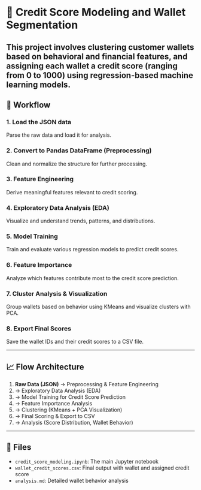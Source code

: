 # 🧠 Credit Score Modeling and Wallet Segmentation

This project involves clustering customer wallets based on behavioral and financial features, and assigning each wallet a credit score (ranging from 0 to 1000) using regression-based machine learning models.
---
## 🚀 Workflow

### 1. Load the JSON data  
Parse the raw data and load it for analysis.

### 2. Convert to Pandas DataFrame (Preprocessing)  
Clean and normalize the structure for further processing.

### 3. Feature Engineering  
Derive meaningful features relevant to credit scoring.

### 4. Exploratory Data Analysis (EDA)  
Visualize and understand trends, patterns, and distributions.

### 5. Model Training  
Train and evaluate various regression models to predict credit scores.

### 6. Feature Importance  
Analyze which features contribute most to the credit score prediction.

### 7. Cluster Analysis & Visualization  
Group wallets based on behavior using KMeans and visualize clusters with PCA.

### 8. Export Final Scores  
Save the wallet IDs and their credit scores to a CSV file.
  
---

## 📈 Flow Architecture

1. **Raw Data (JSON)** → Preprocessing & Feature Engineering  
2. → Exploratory Data Analysis (EDA)  
3. → Model Training for Credit Score Prediction  
4. → Feature Importance Analysis  
5. → Clustering (KMeans + PCA Visualization)  
6. → Final Scoring & Export to CSV  
7. → Analysis (Score Distribution, Wallet Behavior)


---

## 📁 Files

- `credit_score_modeling.ipynb`: The main Jupyter notebook  
- `wallet_credit_scores.csv`: Final output with wallet and assigned credit score  
- `analysis.md`: Detailed wallet behavior analysis  

